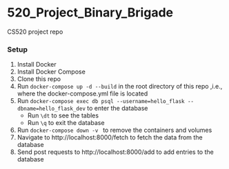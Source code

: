 # 520_Project_Binary_Brigade
CS520 project repo

### Setup
1. Install Docker
2. Install Docker Compose
3. Clone this repo
4. Run `docker-compose up -d --build` in the root directory of this repo ,i.e., where the docker-compose.yml file is located
5. Run `docker-compose exec db psql --username=hello_flask --dbname=hello_flask_dev` to enter the database 
   * Run `\dt` to see the tables
   * Run `\q` to exit the database
6. Run `docker-compose down -v ` to remove the containers and volumes
7. Navigate to http://localhost:8000/fetch to fetch the data from the database
8. Send post requests to http://localhost:8000/add to add entries to the database
